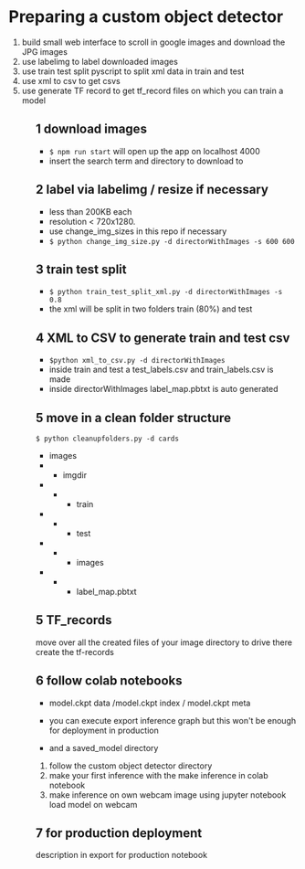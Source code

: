 # Preparing a custom object detector

<ol>
<li> build small web interface to scroll in google images and download the JPG images</li>
<li> use labelimg to label downloaded images</li>
<li> use train test split pyscript to split xml data in
train and test</li>
<li> use xml to csv to get csvs</li>
<li> use generate TF record to get tf_record files on which you can train a model</li>
<ol>

## 1 download images

- `$ npm run start` will open up the app on localhost 4000
- insert the search term and directory to download to

## 2 label via labelimg / resize if necessary

- less than 200KB each
- resolution < 720x1280.
- use change_img_sizes in this repo if necessary
- `$ python change_img_size.py -d directorWithImages -s 600 600`

## 3 train test split

- `$ python train_test_split_xml.py -d directorWithImages -s 0.8`
- the xml will be split in two folders train (80%) and test

## 4 XML to CSV to generate train and test csv

- `$python xml_to_csv.py -d directorWithImages`
- inside train and test a test_labels.csv and train_labels.csv is made
- inside directorWithImages label_map.pbtxt is auto generated

## 5 move in a clean folder structure

`$ python cleanupfolders.py -d cards`

- images
- - imgdir
- - - train
- - - test
- - - images
- - - label_map.pbtxt

## 5 TF_records

move over all the created files of your image directory to drive there create the tf-records

## 6 follow colab notebooks

- model.ckpt data /model.ckpt index / model.ckpt meta

- you can execute export inference graph but this won't be enough for deployment in production

- and a saved_model directory

1. follow the custom object detector directory
2. make your first inference with the make inference in colab notebook
3. make inference on own webcam image using jupyter notebook load model on webcam

## 7 for production deployment

description in export for production notebook
